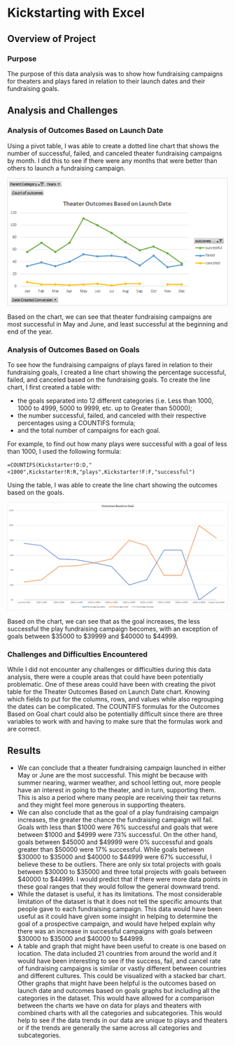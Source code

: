 # Kickstarting with Excel

## Overview of Project

### Purpose
The purpose of this data analysis was to show how fundraising campaigns for theaters and plays fared in relation to their launch dates and their fundraising goals.

## Analysis and Challenges

### Analysis of Outcomes Based on Launch Date
Using a pivot table, I was able to create a dotted line chart that shows the number of successful, failed, and canceled theater fundraising campaigns by month. I did this to see if there were any months that were better than others to launch a fundraising campaign.

![Theater Outcomes Based on Launch Date](./Resources/Theater_Outcomes_vs_Launch.png)

Based on the chart, we can see that theater fundraising campaigns are most successful in May and June, and least successful at the beginning and end of the year.

### Analysis of Outcomes Based on Goals
To see how the fundraising campaigns of plays fared in relation to their fundraising goals, I created a line chart showing the percentage successful, failed, and canceled based on the fundraising goals.
To create the line chart, I first created a table with:

- the goals separated into 12 different categories (i.e. Less than 1000, 1000 to 4999, 5000 to 9999, etc. up to Greater than 50000);
- the number successful, failed, and canceled with their respective percentages using a COUNTIFS formula;
- and the total number of campaigns for each goal.

For example, to find out how many plays were successful with a goal of less than 1000, I used the following formula:

```
=COUNTIFS(Kickstarter!D:D,"<1000",Kickstarter!R:R,"plays",Kickstarter!F:F,"successful")
```

Using the table, I was able to create the line chart showing the outcomes based on the goals.

![Outcomes Based on Goal](./Resources/Outcomes_vs_Goals.png)

Based on the chart, we can see that as the goal increases, the less successful the play fundraising campaign becomes, with an exception of goals between $35000 to $39999 and $40000 to $44999. 

### Challenges and Difficulties Encountered
While I did not encounter any challenges or difficulties during this data analysis, there were a couple areas that could have been potentially problematic. One of these areas could have been with creating the pivot table for the Theater Outcomes Based on Launch Date chart. Knowing which fields to put for the columns, rows, and values while also regrouping the dates can be complicated. The COUNTIFS formulas for the Outcomes Based on Goal chart could also be potentially difficult since there are three variables to work with and having to make sure that the formulas work and are correct.

## Results
- We can conclude that a theater fundraising campaign launched in either May or June are the most successful. This might be because with summer nearing, warmer weather, and school letting out, more people have an interest in going to the theater, and in turn, supporting them. This is also a period where many people are receiving their tax returns and they might feel more generous in supporting theaters.
- We can also conclude that as the goal of a play fundraising campaign increases, the greater the chance the fundraising campaign will fail. Goals with less than $1000 were 76% successful and goals that were between $1000 and $4999 were 73% successful. On the other hand, goals between $45000 and $49999 were 0% successful and goals greater than $50000 were 17% successful. While goals between $30000 to $35000 and $40000 to $44999 were 67% successful, I believe these to be outliers. There are only six total projects with goals between $30000 to $35000 and three total projects with goals between $40000 to $44999. I would predict that if there were more data points in these goal ranges that they would follow the general downward trend.
- While the dataset is useful, it has its limitations. The most considerable limitation of the dataset is that it does not tell the specific amounts that people gave to each fundraising campaign. This data would have been useful as it could have given some insight in helping to determine the goal of a prospective campaign, and would have helped explain why there was an increase in successful campaigns with goals between $30000 to $35000 and $40000 to $44999.
- A table and graph that might have been useful to create is one based on location. The data included 21 countries from around the world and it would have been interesting to see if the success, fail, and cancel rate of fundraising campaigns is similar or vastly different between countries and different cultures. This could be visualized with a stacked bar chart. Other graphs that might have been helpful is the outcomes based on launch date and outcomes based on goals graphs but including all the categories in the dataset. This would have allowed for a comparison between the charts we have on data for plays and theaters with combined charts with all the categories and subcategories. This would help to see if the data trends in our data are unique to plays and theaters or if the trends are generally the same across all categories and subcategories.
